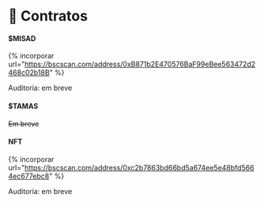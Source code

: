 # 📃 Contratos

#### $MISAD

{% incorporar url="https://bscscan.com/address/0xB871b2E470576BaF99eBee563472d2468c02b18B" %}

Auditoria: em breve

#### $TAMAS

~~Em breve~~

#### NFT

{% incorporar url="https://bscscan.com/address/0xc2b7863bd66bd5a674ee5e48bfd5664ec677ebc8" %}

Auditoria: em breve
